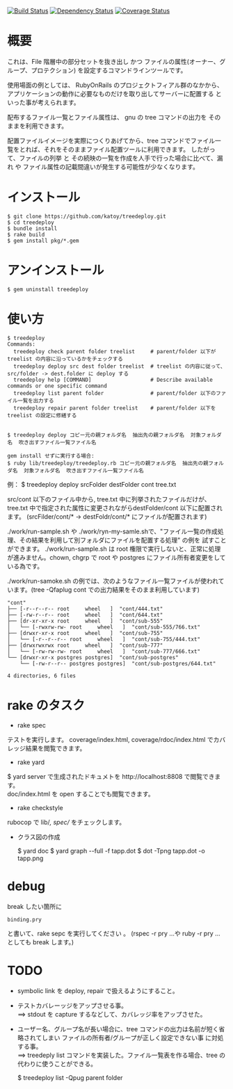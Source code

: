 
[![Build Status](https://travis-ci.org/katoy/treedeploy.png?branch=master)](https://travis-ci.org/katoy/treedeploy)
[![Dependency Status](https://gemnasium.com/katoy/treedeploy.png)](https://gemnasium.com/katoy/treedeploy)
[![Coverage Status](https://coveralls.io/repos/katoy/treedeploy/badge.png?branch=master)](https://coveralls.io/r/katoy/treedeploy?branch=master)


概要
=====

これは、File 階層中の部分セットを抜き出し かつ ファイルの属性(オーナー、グループ、プロテクション) を設定するコマンドラインツールです。

使用場面の例としては、 
   RubyOnRails のプロジェクトフィアル群のなかから、アプリケーションの動作に必要なものだけを取り出してサーバーに配置する
といった事が考えられます。

配布するファイル一覧とファイル属性は、 gnu の tree コマンドの出力を そのままを利用できます。

配置ファイルイメージを実際につくりあげてから、tree コマンドでファイル一覧をとれば、それをそのままファイル配置ツールに利用できます。
したがって、ファイルの列挙 と その続映の一覧を作成を人手で行った場合に比べて、漏れ や ファイル属性の記載間違いが発生する可能性が少なくなります。

インストール
============

    $ git clone https://github.com/katoy/treedeploy.git
    $ cd treedeploy
    $ bundle install
    $ rake build
    $ gem install pkg/*.gem


アンインストール
================

    $ gem uninstall treedeploy


使い方
======

    $ treedeploy
    Commands:
      treedeploy check parent folder treelist     # parent/folder 以下が treelist の内容に沿っているかをチェックする
      treedeploy deploy src dest folder treelist  # treelist の内容に従って、src/folder -> dest.folder に deploy する
      treedeploy help [COMMAND]                   # Describe available commands or one specific command
      treedeploy list parent folder               # parent/folder 以下のファイル一覧を出力する
      treedeploy repair parent folder treelist    # parent/folder 以下を treelist の設定に修繕する
    
    
    $ treedeploy deploy コピー元の親フォルダ名  抽出先の親フォルダ名  対象フォルダ名  吹き出すファイル一覧ファイル名
    
    gem install せずに実行する場合:
    $ ruby lib/treedeploy/treedeploy.rb コピー元の親フォルダ名  抽出先の親フォルダ名  対象フォルダ名  吹き出すファイル一覧ファイル名


例：  $ treedeploy deploy srcFolder destFolder cont  tree.txt

src/cont 以下のファイル中から, tree.txt 中に列挙されたファイルだけが、tree.txt 中で指定された属性に変更されながらdestFolder/cont 以下に配置されます。
(srcFilder/cont/* -> destFoldr/cont/* にファイルが配置されます)

./work/run-sample.sh や ./work/ryn-my-samle.shで、"ファイル一覧の作成処理、その結果を利用して別フォルダにファイルを配置する処理" の例を
試すことができます。
./work/run-sample.sh は root 権限で実行しないと、正常に処理が進みません。chown, chgrp で root や postgres にファイル所有者変更をしている為です。

./work/run-samoke.sh の例では、次のようなファイル一覧ファイルが使われています。(tree -Qfaplug cont での出力結果をそのまま利用しています)

    "cont"
    ├── [-r--r--r-- root     wheel   ]  "cont/444.txt"
    ├── [-rw-r--r-- root     wheel   ]  "cont/644.txt"
    ├── [dr-xr-xr-x root     wheel   ]  "cont/sub-555"
    │   └── [-rwxrw-rw- root     wheel   ]  "cont/sub-555/766.txt"
    ├── [drwxr-xr-x root     wheel   ]  "cont/sub-755"
    │   └── [-r--r--r-- root     wheel   ]  "cont/sub-755/444.txt"
    ├── [drwxrwxrwx root     wheel   ]  "cont/sub-777"
    │   └── [-rw-rw-rw- root     wheel   ]  "cont/sub-777/666.txt"
    └── [drwxr-xr-x postgres postgres]  "cont/sub-postgres"
        └── [-rw-r--r-- postgres postgres]  "cont/sub-postgres/644.txt"
    
    4 directories, 6 files


rake のタスク
==============

* rake spec

テストを実行します。
coverage/index.html, coverage/rdoc/index.html でカバレッジ結果を閲覧できます。

* rake yard

$ yard server で生成されたドキュメトを http://localhost:8808 で閲覧できます。  
doc/index.html  を open することでも閲覧できます。  

* rake checkstyle

rubocop で lib/*, spec/* をチェックします。


* クラス図の作成

    $ yard doc
    $ yard graph --full -f tapp.dot
    $ dot -Tpng tapp.dot  -o tapp.png


debug
======

break したい箇所に

    binding.pry

と書いて、rake sepc を実行してください 。
(rspec -r pry ...や ruby -r pry ...  としても break します。)


TODO
=====

* symbolic link を deploy, repair で扱えるようにすること。  

* テストカバレーッジをアップさせる事。  
==> stdout を capture するなどして、カバレッジ率をアップさせた。  

* ユーザー名、グループ名が長い場合に、tree コマンドの出力は名前が短く省略されてしまい ファイルの所有者/グループが正しく設定できない事 に対処する事。  
==> treedeply list コマンドを実装した。ファイル一覧表を作る場合、tree の代わりに使うことができる。  

    $ treedeploy list -Qpug parent folder  

